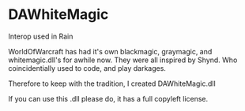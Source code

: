 # DAWhiteMagic
Interop used in Rain

WorldOfWarcraft has had it's own blackmagic, graymagic, and whitemagic.dll's for awhile now.
They were all inspired by Shynd. Who coincidentially used to code, and play darkages.

Therefore to keep with the tradition, I created DAWhiteMagic.dll

If you can use this .dll please do, it has a full copyleft license. 
